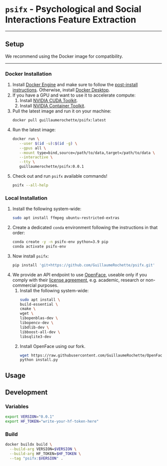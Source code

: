 # `psifx` - Psychological and Social Interactions Feature Extraction

---

## Setup

We recommend using the Docker image for compatibility.

---

### Docker Installation

1. Install [Docker Engine](https://docs.docker.com/engine/install/#server) and make sure to follow
   the [post-install instructions](https://docs.docker.com/engine/install/linux-postinstall/). Otherwise,
   install [Docker Desktop](https://docs.docker.com/desktop/).
2. If you have a GPU and want to use it to accelerate compute:
    1. Install [NVIDIA CUDA Toolkit](https://developer.nvidia.com/cuda-downloads).
    2. Install [NVIDIA Container Toolkit](https://docs.nvidia.com/datacenter/cloud-native/container-toolkit/latest/index.html).
3. Pull the latest image and run it on your machine:
   ```bash
   docker pull guillaumerochette/psifx:latest
   ```
4. Run the latest image:
   ```bash
   docker run \
      --user $(id -u):$(id -g) \
      --gpus all \
      --mount type=bind,source=/path/to/data,target=/path/to/data \
      --interactive \
      --tty \
      guillaumerochette/psifx:0.0.1
   ```
5. Check out and run `psifx` available commands!
   ```bash
   psifx --all-help
   ```

### Local Installation

1. Install the following system-wide:
   ```bash
   sudo apt install ffmpeg ubuntu-restricted-extras
   ```
2. Create a dedicated `conda` environment following the instructions in that order:
   ```bash
   conda create -y -n psifx-env python=3.9 pip
   conda activate psifx-env
   ```
3. Now install `psifx`:
   ```bash
   pip install 'git+https://github.com/GuillaumeRochette/psifx.git'
   ```
4. We provide an API endpoint to use [OpenFace](https://github.com/TadasBaltrusaitis/OpenFace), useable only if you
   comply with
   their [license agreement](https://github.com/TadasBaltrusaitis/OpenFace/blob/master/OpenFace-license.txt), e.g.
   academic, research or non-commercial purposes.
    1. Install the following system-wide:
       ```bash
       sudo apt install \
       build-essential \
       cmake \
       wget \
       libopenblas-dev \
       libopencv-dev \
       libdlib-dev \
       libboost-all-dev \
       libsqlite3-dev
       ```
    2. Install OpenFace using our fork.
       ```bash
       wget https://raw.githubusercontent.com/GuillaumeRochette/OpenFace/master/install.py && \
       python install.py
       ```

## Usage

## Development

### Variables

```bash
export VERSION="0.0.1"
export HF_TOKEN="write-your-hf-token-here"
```

### Build

```bash
docker buildx build \
  --build-arg VERSION=$VERSION \
  --build-arg HF_TOKEN=$HF_TOKEN \
  --tag "psifx:$VERSION" .
```
